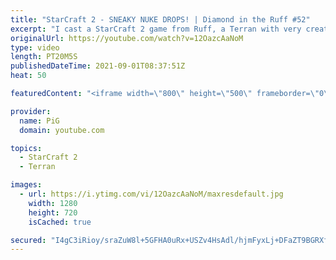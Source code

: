 ```yaml
---
title: "StarCraft 2 - SNEAKY NUKE DROPS! | Diamond in the Ruff #52"
excerpt: "I cast a StarCraft 2 game from Ruff, a Terran with very creative gameplay. How will he ruff up his Protoss opponent? With some sneaky nuke shenanigans! 🐷 Support PiG: https://www.pigstarcraft.com/support/  Check out all episodes of 💎 Diamond in the Ruff: https://www.youtube.com/playlist?list=PLFUDU8AOevUfdEq20wYq8Sm9z3sc1yn0l"
originalUrl: https://youtube.com/watch?v=12OazcAaNoM
type: video
length: PT20M5S
publishedDateTime: 2021-09-01T08:37:51Z
heat: 50

featuredContent: "<iframe width=\"800\" height=\"500\" frameborder=\"0\" src=\"https://www.youtube.com/embed/12OazcAaNoM\" allow=\"accelerometer; autoplay; encrypted-media; gyroscope; picture-in-picture\" allowfullscreen></iframe>"

provider:
  name: PiG
  domain: youtube.com

topics:
  - StarCraft 2
  - Terran

images:
  - url: https://i.ytimg.com/vi/12OazcAaNoM/maxresdefault.jpg
    width: 1280
    height: 720
    isCached: true

secured: "I4gC3iRioy/sraZuW8l+5GFHA0uRx+USZv4HsAdl/hjmFyxLj+DFaZT9BGRXfZNaB0xb+ze/22CdUem04J8Q4R+j/HlmFPh7VeBv3upzSZuv9drwGxvLgKXC1UonYK9v4nvA6caXe/D/eg/bHaNHeOTkxPzncYPPgg98GzM9YzMNKJCBsm8xD0wpTa5UfwKGY53dbbf5UEZsb3TSIc05uI6ezb825rx5kmDb0bs9M/ekVTvikM3lXWrNjWDFIGiLPJfuRE+KwY3MUYDqsuOtIw0e5DWomJZoewE79QdKbsxjRZ8YVPw8+HnKxt4tn9pr+WEWouwJb/5DgjVeHvIb7Vh7AsCa9eP8QBv3cOm9zBiFCrNCyfY+xmEHJU8D7UqL9jOxkc1RERgp6rgNXvVI6JMd5tBagllxD+lELUqjR2Y=;EaxPLJ/SdF+VJQGWmIhzZQ=="
---
```


